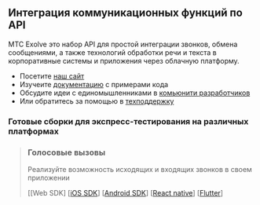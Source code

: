 ## Интеграция коммуникационных функций по API

МТС Exolve это набор API для простой интеграции звонков, обмена сообщениями, а также технологий обработки речи и текста в корпоративные системы и приложения через облачную платформу.

- Посетите [наш сайт](https://exolve.ru/)
- Изучеите [документацию](https://docs.exolve.ru/) с примерами кода
- Обсудите идеи с единомышленниками в [комьюнити разработчиков](https://community.exolve.ru/)
- Или обратитесь за помощью в [техподдержку](https://t.me/helpexolve_bot) 

### Готовые сборки для экспресс-тестирования на различных платформах

> ### Голосовые вызовы
>
> Реализуйте возможность исходящих и входящих звонков в своем приложении
> 
> [[Web SDK]
[[iOS SDK](ios-voice-demo)]
[[Android SDK](android-voice-demo)]
[[React native](react-native-voice-demo)]
[[Flutter](flutter-voice-demo)]
<!--

**Here are some ideas to get you started:**

🙋‍♀️ A short introduction - what is your organization all about?
🌈 Contribution guidelines - how can the community get involved?
👩‍💻 Useful resources - where can the community find your docs? Is there anything else the community should know?
🍿 Fun facts - what does your team eat for breakfast?
🧙 Remember, you can do mighty things with the power of [Markdown](https://docs.github.com/github/writing-on-github/getting-started-with-writing-and-formatting-on-github/basic-writing-and-formatting-syntax)
-->
